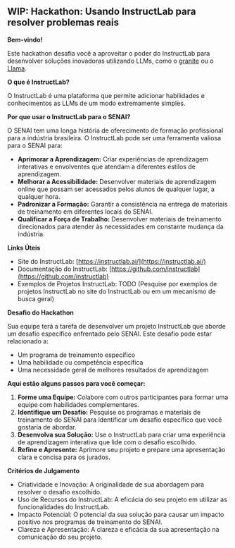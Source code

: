 ## WIP: Hackathon: Usando InstructLab para resolver problemas reais

**Bem-vindo!**

Este hackathon desafia você a aproveitar o poder do InstructLab para desenvolver soluções inovadoras utilizando LLMs, como o [granite](https://huggingface.co/ibm-granite) ou o [Llama](https://huggingface.co/meta-llama). 

**O que é InstructLab?**

O InstructLab é uma plataforma que permite adicionar habilidades e conhecimentos as LLMs de um modo extremamente simples. 

**Por que usar o InstructLab para o SENAI?**

O SENAI tem uma longa história de oferecimento de formação profissional para a indústria brasileira. O InstructLab pode ser uma ferramenta valiosa para o SENAI para:

* **Aprimorar a Aprendizagem:** Criar experiências de aprendizagem interativas e envolventes que atendam a diferentes estilos de aprendizagem.
* **Melhorar a Acessibilidade:** Desenvolver materiais de aprendizagem online que possam ser acessados pelos alunos de qualquer lugar, a qualquer hora.
* **Padronizar a Formação:** Garantir a consistência na entrega de materiais de treinamento em diferentes locais do SENAI.
* **Qualificar a Força de Trabalho:** Desenvolver materiais de treinamento direcionados para atender às necessidades em constante mudança da indústria.

**Links Úteis**

* Site do InstructLab: [https://instructlab.ai/](https://instructlab.ai/)
* Documentação do InstructLab: [https://github.com/instructlab](https://github.com/instructlab)
* Exemplos de Projetos InstructLab: TODO (Pesquise por exemplos de projetos InstructLab no site do InstructLab ou em um mecanismo de busca geral)

**Desafio do Hackathon**

Sua equipe terá a tarefa de desenvolver um projeto InstructLab que aborde um desafio específico enfrentado pelo SENAI. Este desafio pode estar relacionado a:

* Um programa de treinamento específico
* Uma habilidade ou competência específica
* Uma necessidade geral de melhores resultados de aprendizagem

**Aqui estão alguns passos para você começar:**

1. **Forme uma Equipe:** Colabore com outros participantes para formar uma equipe com habilidades complementares.
2. **Identifique um Desafio:** Pesquise os programas e materiais de treinamento do SENAI para identificar um desafio específico que você gostaria de abordar.
3. **Desenvolva sua Solução:** Use o InstructLab para criar uma experiência de aprendizagem interativa que lide com o desafio escolhido.
4. **Refine e Apresente:** Aprimore seu projeto e prepare uma apresentação clara e concisa para os jurados.

**Critérios de Julgamento**

* Criatividade e Inovação: A originalidade de sua abordagem para resolver o desafio escolhido.
* Uso de Recursos do InstructLab: A eficácia do seu projeto em utilizar as funcionalidades do InstructLab.
* Impacto Potencial: O potencial da sua solução para causar um impacto positivo nos programas de treinamento do SENAI.
* Clareza e Apresentação: A clareza e eficácia da sua apresentação na comunicação do seu projeto.


